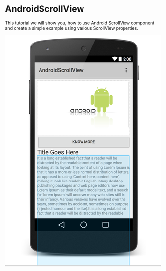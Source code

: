 # AndroidScrollView
This tutorial we will show you, how to use Android ScrollView component and create a simple example using various ScrollView properties.

![](https://github.com/georgioupanayiotis/AndroidScrollView/blob/master/AndroidScrollVIew.png?raw=true)
